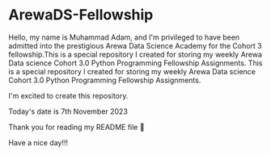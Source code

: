 # ArewaDS-Fellowship 
Hello, my name is Muhammad Adam, and I'm privileged to have been admitted into the prestigious Arewa Data Science Academy for the Cohort 3 fellowship.This is a special repository I created for storing my weekly Arewa Data science Cohort 3.0 Python Programming Fellowship Assignments.
This is a special repository I created for storing my weekly Arewa Data science Cohort 3.0 Python Programming Fellowship Assignments.

I'm excited to create this repository.

Today's date is 7th November 2023

Thank you for reading my README file 🙏

Have a nice day!!!
